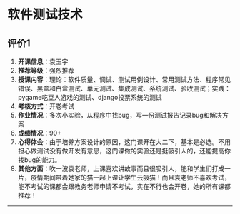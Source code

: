 # 软件测试技术

## 评价1

1. **开课信息**：袁玉宇
2. **推荐等级**：强烈推荐
3. **授课内容**：理论：软件质量、调试、测试用例设计、常用测试方法、程序常见错误、黑盒和白盒测试、单元测试、集成测试、系统测试、验收测试；实践：pygame吃豆人游戏的测试、django投票系统的测试
4. **考核方式**：开卷考试
5. **作业情况**：多次小实验，从程序中找bug，写一份测试报告记录bug和解决方案
6. **成绩情况**：90+
7. **心得体会**：由于培养方案设计的原因，这门课开在大二下，基本是必选。不用担心做测试没有做开发有意思，这门课做的实验还是挺吸引人的，还能提高你找bug的能力。
8. **其他方面**：吹一波袁老师，上课喜欢讲故事而且很吸引人，能和学生们打成一片，疫情期间带着她家的猫一起上课让学生云吸猫！而且袁老师不喜欢考试，能不考试的课都会跟教务老师申请不考试，实在不行也会开卷，她的所有课都推荐！

---
